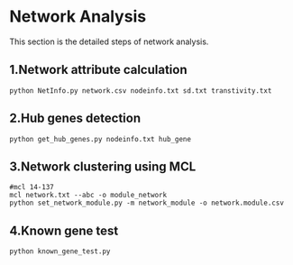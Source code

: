 # Network Analysis
This section is the detailed steps of network analysis.
## 1.Network attribute calculation
```
python NetInfo.py network.csv nodeinfo.txt sd.txt transtivity.txt 
```
## 2.Hub genes detection
```
python get_hub_genes.py nodeinfo.txt hub_gene
```
## 3.Network clustering using MCL
```
#mcl 14-137
mcl network.txt --abc -o module_network
python set_network_module.py -m network_module -o network.module.csv
```
## 4.Known gene test
```
python known_gene_test.py
```





